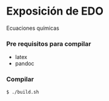 # Exposición de EDO
Ecuaciones químicas

### Pre requisitos para compilar
- latex
- pandoc

### Compilar
```shell
$ ./build.sh
```
